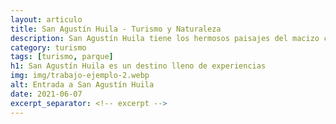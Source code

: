 ```yaml
---
layout: articulo
title: San Agustín Huila - Turismo y Naturaleza
description: San Agustín Huila tiene los hermosos paisajes del macizo colombiano. El turismo es perfecto por su ambiente y su exquisito café. ¡Ven a conocer!
category: turismo
tags: [turismo, parque]
h1: San Agustín Huila es un destino lleno de experiencias
img: img/trabajo-ejemplo-2.webp
alt: Entrada a San Agustín Huila
date: 2021-06-07
excerpt_separator: <!-- excerpt -->
---
```

